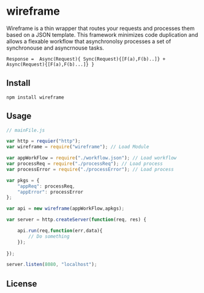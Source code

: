 # wireframe

Wireframe is a thin wrapper that routes your requests and processes them based on a JSON template. This framework minimizes code duplication and allows a flexable workflow that asynchronolsy processes a set of synchronouse and asyncrnouse tasks. 

```
Response =  Async(Request){ Sync(Request){[F(a),F(b)..]} + Async(Request){[F(a),F(b)...]} }
```

## Install

```Shell
npm install wireframe
```


## Usage


```JavaScript
// mainFile.js

var http = requier("http");
var wireframe = require("wireframe"); // Load Module

var appWorkFlow = require("./workflow.json"); // Load workflow
var processReq = require("./processReq"); // Load process
var processError = require("./processError"); // Load process

var pkgs = {
	"appReq": processReq,
	"appError": processError
};

var api = new wireframe(appWorkFlow,apkgs);

var server = http.createServer(function(req, res) {

	api.run(req,function(err,data){
		// Do something
	});
	
});

server.listen(8080, "localhost");


```

## License
